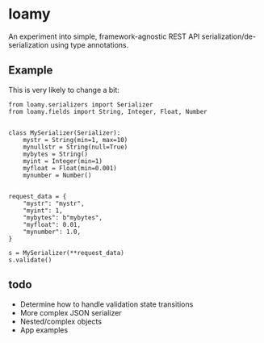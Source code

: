 # loamy

An experiment into simple, framework-agnostic REST API serialization/de-serialization using type annotations.


## Example

This is very likely to change a bit:

```python3
from loamy.serializers import Serializer
from loamy.fields import String, Integer, Float, Number


class MySerializer(Serializer):
    mystr = String(min=1, max=10)
    mynullstr = String(null=True)
    mybytes = String()
    myint = Integer(min=1)
    myfloat = Float(min=0.001)
    mynumber = Number()


request_data = {
    "mystr": "mystr",
    "myint": 1,
    "mybytes": b"mybytes",
    "myfloat": 0.01,
    "mynumber": 1.0,
}

s = MySerializer(**request_data)
s.validate()
```


## todo

- Determine how to handle validation state transitions
- More complex JSON serializer
- Nested/complex objects
- App examples